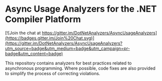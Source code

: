 # Async Usage Analyzers for the .NET Compiler Platform

[![Join the chat at https://gitter.im/DotNetAnalyzers/AsyncUsageAnalyzers](https://badges.gitter.im/Join%20Chat.svg)](https://gitter.im/DotNetAnalyzers/AsyncUsageAnalyzers?utm_source=badge&utm_medium=badge&utm_campaign=pr-badge&utm_content=badge)

This repository contains analyzers for best practices related to asynchronous programming. Where possible, code fixes are also provided to simplify the process of correcting violations.
